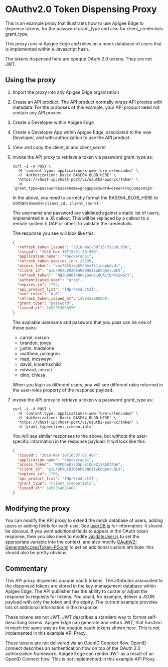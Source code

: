 # OAuthv2.0 Token Dispensing Proxy

This is an example proxy that illustrates how to use Apigee Edge to dispense tokens,
for the password grant_type and also for client_credentials grant_type.

This proxy runs in Apigee Edge and relies on a mock database of users that is implemented
within a Javascript hash.

The tokens dispensed here are opaque OAuth 2.0 tokens. They are not JWT. 

## Using the proxy

1. Import the proxy into any Apigee Edge organization

2. Create an API product. The API product normally wraps API proxies with metadata.
For the purposes of this example, your API product need not contain any API proxies.

3. Create a Developer within Apigee Edge

4. Create a Developer App within Apigee Edge, associated to the new Developer, and with
   authorization to use the API product.

5. View and copy the client_id and client_secret

6. invoke the API proxy to retrieve a token via password grant_type as:
   ```
   curl -i -X POST \
     -H 'content-type: application/x-www-form-urlencoded' \
     -H 'Authorization: Basic BASE64_BLOB_HERE' \
     'https://vhost-ip:vhost-port/v1/oauth2-pwd-cc/token' \
     -d 'grant_type=password&username=greg&password=GreenFrogJumpsHigh'
   ```  
   In the above, you need to correctly format the
   BASE64_BLOB_HERE to contain `Base64(client_id, client_secret)'`

   The username and password are validated against a static list of
   users, implemented in a JS callout. This will be replaced by a
   callout to a remote system (LDAP or other) to validate the credentials.
   
   
   The response you see will look like this:
   ```json
   {
     "refresh_token_issued": "2016-Mar-30T15:51:20.950",
     "issued": "2016-Mar-30T15:51:20.950",
     "application_name": "rbeckerapp1",
     "refresh_token_expires_in": 28799,
     "access_token": "voc70CKikpKVFOmxTs1iuapbAvdi",
     "client_id": "p1Lr9kXLERZOIAkE9QGIiwE0qAeluQL9",
     "refresh_token": "NNZUG00fbNHGEooUs10OA1tDPXs2wStY",
     "authenticated_user": "greg",
     "expires_in": 1799,
     "api_product_list": "[NprProduct2]",
     "user-roles": "A,B",
     "refresh_token_issued_at": 1459353080950,
     "grant_type": "password",
     "issued_at": 1459353080950
   }
   ```
   
   The available username and password that you pass can be one of these pairs:
   * carrie, carson
   * brandon, jones
   * justin, madalone
   * matthew, palmgren
   * matt, mcsweyn
   * david, knoernschild
   * edward, cerruti
   * dino, chiesa
   
   When you login as different users, you will see different roles returned in the user-roles property of the response payload.

7. invoke the API proxy to retrieve a token via password grant_type as:
   ```
   curl -i -X POST \
     -H 'content-type: application/x-www-form-urlencoded' \
     -H 'Authorization: Basic BASE64_BLOB_HERE' \
     'https://vhost-ip:vhost-port/v1/oauth2-pwd-cc/token' \
     -d 'grant_type=client_credentials'
   ```    
   You will see similar responses to the above, but without the user-specific
   information in the response payload. It will look like this:
   ```json
   {
     "issued": "2016-Mar-30T16:07:05.407",
     "application_name": "rbeckerapp1",
     "access_token": "MDPQbwExSOGpLkibGxZiVRpOfAgA",
     "client_id": "p1Lr9kXLERZOIAkE9QGIiwE0qAeluQL9",
     "expires_in": 1799,
     "api_product_list": "[NprProduct2]",
     "grant_type": "client_credentials",
     "issued_at": 1459354025407
   }
   ```


## Modifying the proxy

You can modify the API proxy to extend the mock database of users, adding users or adding fields for each user.  See
[userDB.js](apiproxy/resources/jsc/userDb.js) for information. It should be obvious.
If you want additional fields to appear in the OAuth token response, then you also need to
modify [validateUser.js](apiproxy/resources/jsc/validateUser.js) to set the appropriate variable into the context, and also modify [OAuthV2-GenerateAccessToken-PG.xml](apiproxy/policies/OAuthV2-GenerateAccessToken-PG.xml) to set an additional custom attribute. this should also be pretty obvious.

## Commentary

This API proxy dispenses opaque oauth tokens. The attributes associated to the dispensed tokens are stored in the key-management database within Apigee Edge. The API publisher has the ability to curate or adjust the response to requests for tokens. You could, for example, deliver a JSON payload with only the token and the expiry. The current example provides lots of additional information in the response.

These tokens are not JWT. JWT describes a standard way to format self-describing tokens.
Apigee Edge can generate and return JWT, that function in much the same way as the opaque oauth tokens shown here. This is not implemented in this example API Proxy. 

These tokens are not delivered via an OpenID Connect flow. OpenID connect describes an authentication flow on top of the OAuth 2.0 authorization framework. Apigee Edge can render JWT as a result of an OpenID Connect flow. This is not implemented in this example API Proxy.





